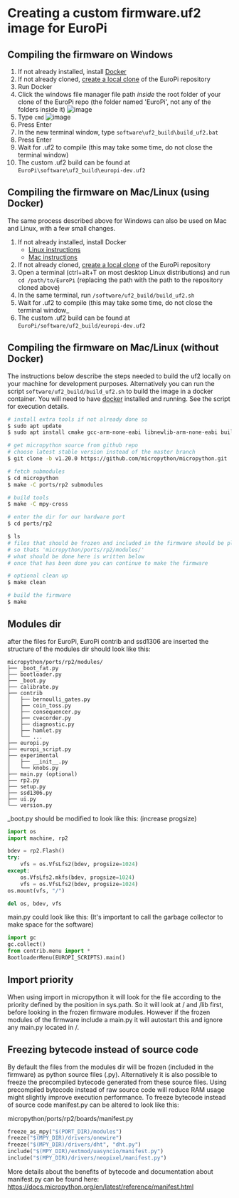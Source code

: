 # Creating a custom firmware.uf2 image for EuroPi

## Compiling the firmware on Windows
1. If not already installed, install [Docker](https://docs.docker.com/desktop/install/windows-install/)
1. If not already cloned, [create a local clone](https://docs.github.com/en/repositories/creating-and-managing-repositories/cloning-a-repository?tool=desktop) of the EuroPi repository
1. Run Docker
1. Click the windows file manager file path *inside* the root folder of your clone of the EuroPi repo (the folder named 'EuroPi', not any of the folders inside it)
    ![image](https://user-images.githubusercontent.com/79809962/234898948-d1822ce9-aa64-429c-a7a1-69050972cd88.png)
1. Type `cmd`
    ![image](https://user-images.githubusercontent.com/79809962/234899081-6bdfbba6-4751-4469-b570-d618d54f6fa6.png)
1. Press Enter
1. In the new terminal window, type `software\uf2_build\build_uf2.bat`
1. Press Enter
1. Wait for .uf2 to compile (this may take some time, do not close the terminal window)
1. The custom .uf2 build can be found at `EuroPi\software\uf2_build\europi-dev.uf2`

## Compiling the firmware on Mac/Linux (using Docker)
The same process described above for Windows can also be used on Mac and Linux, with a few small changes.
1. If not already installed, install Docker
   * [Linux instructions](https://docs.docker.com/desktop/setup/install/linux/)
   * [Mac instructions](https://docs.docker.com/desktop/setup/install/mac-install/)
1. If not already cloned, [create a local clone](https://docs.github.com/en/repositories/creating-and-managing-repositories/cloning-a-repository?tool=desktop) of the EuroPi repository
1. Open a terminal (ctrl+alt+T on most desktop Linux distributions) and run `cd /path/to/EuroPi` (replacing the path with the path to the repository cloned above)
1. In the same terminal, run `/software/uf2_build/build_uf2.sh`
1. Wait for .uf2 to compile (this may take some time, do not close the terminal window_
1. The custom .uf2 build can be found at `EuroPi/software/uf2_build/europi-dev.uf2`

## Compiling the firmware on Mac/Linux (without Docker)
The instructions below describe the steps needed to build the uf2 locally on your machine for
development purposes. Alternatively you can run the script `software/uf2_build/build_uf2.sh` to
build the image in a docker container. You will need to have [docker](https://docs.docker.com/get-started/)
installed and running. See the script for execution details.
``` Bash
# install extra tools if not already done so
$ sudo apt update
$ sudo apt install cmake gcc-arm-none-eabi libnewlib-arm-none-eabi build-essential

# get micropython source from github repo
# choose latest stable version instead of the master branch
$ git clone -b v1.20.0 https://github.com/micropython/micropython.git

# fetch submodules
$ cd micropython
$ make -C ports/rp2 submodules

# build tools
$ make -C mpy-cross

# enter the dir for our hardware port
$ cd ports/rp2

$ ls
# files that should be frozen and included in the firmware should be placed in the 'modules' dir
# so thats 'micropython/ports/rp2/modules/'
# what should be done here is written below
# once that has been done you can continue to make the firmware

# optional clean up
$ make clean

# build the firmware
$ make
```

## Modules dir
after the files for EuroPi, EuroPi contrib and ssd1306 are inserted
the structure of the modules dir should look like this:
```
micropython/ports/rp2/modules/
├── _boot_fat.py
├── bootloader.py
├── _boot.py
├── calibrate.py
├── contrib
│   ├── bernoulli_gates.py
│   ├── coin_toss.py
│   ├── consequencer.py
│   ├── cvecorder.py
│   ├── diagnostic.py
│   ├── hamlet.py
│   └── ...
├── europi.py
├── europi_script.py
├── experimental
│   ├── __init__.py
│   └── knobs.py
├── main.py (optional)
├── rp2.py
├── setup.py
├── ssd1306.py
├── ui.py
└── version.py
```
_boot.py should be modified to look like this: (increase progsize)
``` Python
import os
import machine, rp2

bdev = rp2.Flash()
try:
    vfs = os.VfsLfs2(bdev, progsize=1024)
except:
    os.VfsLfs2.mkfs(bdev, progsize=1024)
    vfs = os.VfsLfs2(bdev, progsize=1024)
os.mount(vfs, "/")

del os, bdev, vfs
```
main.py could look like this: (It's important to call the garbage collector to make space for the software)
``` Python
import gc
gc.collect()
from contrib.menu import *
BootloaderMenu(EUROPI_SCRIPTS).main()
```

## Import priority
When using import in micropython it will look for the file according to the priority defined by the position in sys.path.
So it will look at / and /lib first, before looking in the frozen firmware modules.
However if the frozen modules of the firmware include a main.py it will autostart this and ignore any main.py located in /.

## Freezing bytecode instead of source code
By default the files from the modules dir will be frozen (included in the firmware) as python source files (.py). Alternatively it is also possible to freeze the precompiled bytecode generated from these source files. Using precompiled bytecode instead of raw source code will reduce RAM usage might slightly improve execution performance. To freeze bytecode instead of source code manifest.py can be altered to look like this:

micropython/ports/rp2/boards/manifest.py
``` Python
freeze_as_mpy("$(PORT_DIR)/modules")
freeze("$(MPY_DIR)/drivers/onewire")
freeze("$(MPY_DIR)/drivers/dht", "dht.py")
include("$(MPY_DIR)/extmod/uasyncio/manifest.py")
include("$(MPY_DIR)/drivers/neopixel/manifest.py")
```

More details about the benefits of bytecode and documentation about manifest.py can be found here: https://docs.micropython.org/en/latest/reference/manifest.html
